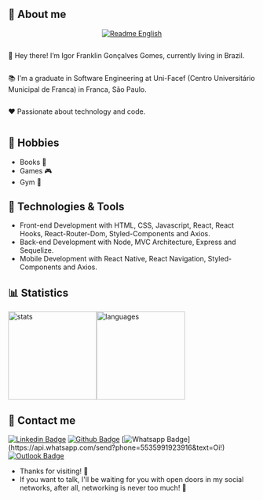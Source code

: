 ## 💬 About me

<div align="center">
  
  [![Readme English](https://img.shields.io/badge/Readme-EN--US-success?style=for-the-badge)](https://github.com/igorfggomes/igorfggomes/blob/master/README.md)
  
</div>

<div align="center" style="display:flex;flex-wrap:wrap;" >
  <p align="left">
   👋 Hey there! I’m Igor Franklin Gonçalves Gomes, currently living in Brazil.
  </p>
  
  <p align="left"> 
   📚 I'm a graduate in Software Engineering at Uni-Facef (Centro Universitário Municipal de Franca) in Franca, São Paulo.
  </p>
  
  <p align="left"> 
   ❤️ Passionate about technology and code.
  </p>
</div>

## 💙 Hobbies

- Books 📖
- Games 🎮
- Gym 💪

## 💼 Technologies & Tools

- Front-end Development with HTML, CSS, Javascript, React, React Hooks, React-Router-Dom, Styled-Components and Axios.
- Back-end Development with Node, MVC Architecture, Express and Sequelize.
- Mobile Development with React Native, React Navigation, Styled-Components and Axios.

## 📊 Statistics

<div style="display:flex;flex-wrap:wrap;">
  <img align="center" height="180rem" src="https://github-readme-stats.vercel.app/api?username=igorfggomes&hide=issues,contribs&show_icons=true&locale=en&count_private=true&include_all_commits=true" alt="stats" title="stats"/>
  <img align="center" height="180rem" src="https://github-readme-stats.vercel.app/api/top-langs/?username=igorfggomes&layout=compact&langs_count=6&hide=ruby,makefile,starlark,c%2B%2B,Objective-C%2B%2B" alt="languages" title="languages"/>
</div>

## 📓 Contact me

[![Linkedin Badge](https://img.shields.io/badge/-igorfggomes-blue?style=flat-square&logo=Linkedin&logoColor=white&link=https://www.linkedin.com/in/igorfggomes/)](https://www.linkedin.com/in/igorfggomes/)
[![Github Badge](https://img.shields.io/badge/-igorfggomes-000?style=flat-square&logo=Github&logoColor=white&link=https://github.com/igorfggomes)](https://github.com/igorfggomes)
[![Whatsapp Badge](https://img.shields.io/badge/-WhatsApp-4CA143?style=flat-square&labelColor=4CA143&logo=whatsapp&logoColor=white&link=https://api.whatsapp.com/send?phone=5535991923916&text=Oi!)](https://api.whatsapp.com/send?phone=5535991923916&text=Oi!)
[![Outlook Badge](https://img.shields.io/badge/-igor.fggomes@hotmail.com-0078d4?style=flat-square&logo=microsoft-outlook&logoColor=white&link=mailto:igor.fggomes@hotmail.com)](mailto:igor.fggomes@hotmail.com)

- Thanks for visiting! 👋
- If you want to talk, I'll be waiting for you with open doors in my social networks, after all, networking is never too much! 🚀
